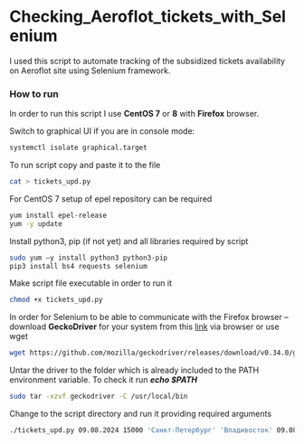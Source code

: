 # Checking_Aeroflot_tickets_with_Selenium
I used this script to automate tracking of the subsidized tickets availability on Aeroflot site using Selenium framework. 


### How to run ###
In order to run this script I use **CentOS 7** or **8** with **Firefox** browser.

Switch to graphical UI if you are in console mode:
```bash
systemctl isolate graphical.target
```

To run script copy and paste it to the file
```bash
cat > tickets_upd.py
```
For CentOS 7 setup of epel repository can be required
```bash
yum install epel-release
yum -y update
```

Install python3, pip (if not yet) and all libraries required by script
```bash
sudo yum –y install python3 python3-pip
pip3 install bs4 requests selenium
```

Make script file executable in order to run it
```bash
chmod +x tickets_upd.py
```
In order for Selenium to be able to communicate with the Firefox browser – download **GeckoDriver** for your system from this [link](https://github.com/mozilla/geckodriver/releases) via browser or use wget
```bash
wget https://github.com/mozilla/geckodriver/releases/download/v0.34.0/geckodriver-v0.34.0-linux64.tar.gz -O geckodriver
```
Untar the driver to the folder which is already included to the PATH environment variable. To check it run ***echo $PATH***
```bash
sudo tar -xzvf geckodriver -C /usr/local/bin
```
Change to the script directory and run it providing required arguments
```bash
./tickets_upd.py 09.08.2024 15000 'Санкт-Петербург' 'Владивосток' 09.08.2024
```
